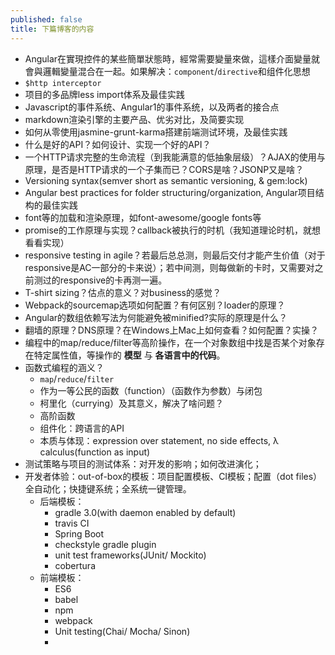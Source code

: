```yaml
---
published: false
title: 下篇博客的内容
---
```


* Angular在實現控件的某些簡單狀態時，經常需要變量來做，這樣介面變量就會與邏輯變量混合在一起。如果解决：`component`/`directive`和组件化思想
* `$http interceptor`
* 项目的多品牌less import体系及最佳实践
* Javascript的事件系统、Angular1的事件系统，以及两者的接合点
* markdown渲染引擎的主要产品、优劣对比，及简要实现
* 如何从零使用jasmine-grunt-karma搭建前端测试环境，及最佳实践
* 什么是好的API？如何设计、实现一个好的API？
* 一个HTTP请求完整的生命流程（到我能满意的低抽象层级）？AJAX的使用与原理，是否是HTTP请求的一个子集而已？CORS是啥？JSONP又是啥？
* Versioning syntax(semver short as semantic versioning, & gem:lock)
* Angular best practices for folder structuring/organization, Angular项目结构的最佳实践
* font等的加载和渲染原理，如font-awesome/google fonts等
* promise的工作原理与实现？callback被执行的时机（我知道理论时机，就想看看实现）
* responsive testing in agile？若最后总总测，则最后交付才能产生价值（对于responsive是AC一部分的卡来说）；若中间测，则每做新的卡时，又需要对之前测过的responsive的卡再测一遍。
* T-shirt sizing？估点的意义？对business的感觉？
* Webpack的sourcemap选项如何配置？有何区别？loader的原理？
* Angular的数组依赖写法为何能避免被minified?实际的原理是什么？
* 翻墙的原理？DNS原理？在Windows上Mac上如何查看？如何配置？实操？
* 编程中的map/reduce/filter等高阶操作，在一个对象数组中找是否某个对象存在特定属性值，等操作的 **模型** 与 **各语言中的代码**。
* 函数式编程的涵义？
	* `map`/`reduce`/`filter`
	* 作为一等公民的函数（function）（函数作为参数）与闭包
	* 柯里化（currying）及其意义，解决了啥问题？
	* 高阶函数
	* 组件化：跨语言的API
	* 本质与体现：expression over statement, no side effects, λ calculus(function as input)
* 测试策略与项目的测试体系：对开发的影响；如何改进演化；
* 开发者体验：out-of-box的模板：项目配置模板、CI模板；配置（dot files）全自动化；快捷键系统；全系统一键管理。
	* 后端模板：
		* gradle 3.0(with daemon enabled by default)
		* travis CI
		* Spring Boot
		* checkstyle gradle plugin
		* unit test frameworks(JUnit/ Mockito)
		* cobertura
	* 前端模板：
		* ES6
		* babel
		* npm
		* webpack
		* Unit testing(Chai/ Mocha/ Sinon)
		* 
